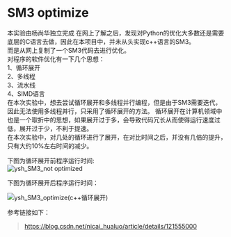 #  SM3 optimize
本实验由杨尚华独立完成
在网上了解之后，发现对Python的优化大多数还是需要底层的C语言去做，因此在本项目中，并未从头实现c++语言的SM3。  
而是从网上复制了一个SM3代码去进行优化。  
对程序的软件优化有一下几个思想：  
1、循环展开  
2、多线程  
3、流水线  
4、SIMD语言  
在本次实验中，想去尝试循环展开和多线程并行编程，但是由于SM3需要迭代，因此无法使用多线程并行，只采用了循环展开的方法。 
循环展开在计算机领域中也是一个取折中的思想，如果展开过于多，会导致代码冗长从而使得运行速度过低，展开过于少，不利于提速。  
在本次实验中，对几处的循环进行了展开，在对比时间之后，并没有几倍的提升，只有大约10%左右时间的减少。  

下图为循环展开前程序运行时间:  
![ysh_SM3_not optimized](https://user-images.githubusercontent.com/109864695/182009112-f615fd7b-d0a1-43ce-baa2-4acec5f4835c.png)


下图为循环展开后程序运行时间：

![ysh_SM3_optimize(c++循环展开)](https://user-images.githubusercontent.com/109864695/182009118-f2126a7d-5aba-4437-960a-385a17b9f512.png)

参考链接如下：
>https://blog.csdn.net/nicai_hualuo/article/details/121555000
